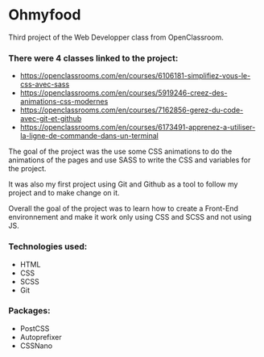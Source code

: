 # Ohmyfood #

Third project of the Web Developper class from OpenClassroom.

### There were 4 classes linked to the project: ### 

- https://openclassrooms.com/en/courses/6106181-simplifiez-vous-le-css-avec-sass
- https://openclassrooms.com/en/courses/5919246-creez-des-animations-css-modernes
- https://openclassrooms.com/en/courses/7162856-gerez-du-code-avec-git-et-github
- https://openclassrooms.com/en/courses/6173491-apprenez-a-utiliser-la-ligne-de-commande-dans-un-terminal

The goal of the project was the use some CSS animations to do the animations of the pages and use SASS to write the CSS and variables for the project.

It was also my first project using Git and Github as a tool to follow my project and to make change on it. 

Overall the goal of the project was to learn how to create a Front-End environnement and make it work only using CSS and SCSS and not using JS. 

### Technologies used: ### 
  - HTML 
  - CSS 
  - SCSS 
  - Git 
  
### Packages: ### 
  - PostCSS 
  - Autoprefixer 
  - CSSNano

